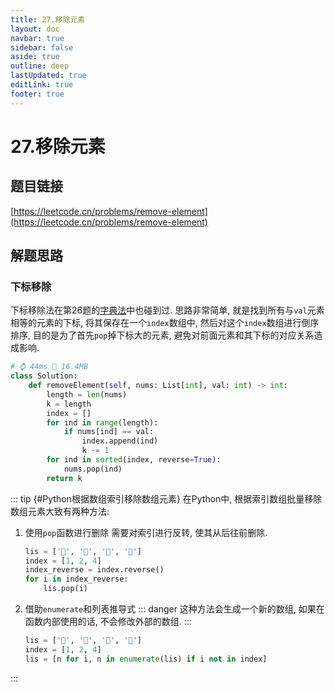 ```yaml
---
title: 27.移除元素
layout: doc
navbar: true
sidebar: false
aside: true
outline: deep
lastUpdated: true
editLink: true
footer: true
---
```


# 27.移除元素

## 题目链接

[https://leetcode.cn/problems/remove-element](https://leetcode.cn/problems/remove-element)

## 解题思路

### 下标移除

下标移除法在第26题的[字典法](/leetcode/26/#字典)中也碰到过. 思路非常简单, 就是找到所有与`val`元素相等的元素的下标, 将其保存在一个`index`数组中, 然后对这个`index`数组进行倒序排序, 目的是为了首先`pop`掉下标大的元素, 避免对前面元素和其下标的对应关系造成影响.

```py
# ⌚ 44ms 📀 16.4MB
class Solution:
    def removeElement(self, nums: List[int], val: int) -> int:
        length = len(nums)
        k = length
        index = []
        for ind in range(length):
            if nums[ind] == val:
                index.append(ind)
                k -= 1
        for ind in sorted(index, reverse=True):
            nums.pop(ind)
        return k
```

::: tip {#Python根据数组索引移除数组元素}
在Python中, 根据索引数组批量移除数组元素大致有两种方法:
1. 使用`pop`函数进行删除
    需要对索引进行反转, 使其从后往前删除.
    ```py
    lis = ['🍌', '🍊', '🍐', '🍎']
    index = [1, 2, 4]
    index_reverse = index.reverse()
    for i in index_reverse:
        lis.pop(i)
    ```
2. 借助`enumerate`和列表推导式
    ::: danger
    这种方法会生成一个新的数组, 如果在函数内部使用的话, 不会修改外部的数组.
    :::
    ```py
    lis = ['🍌', '🍊', '🍐', '🍎']
    index = [1, 2, 4]
    lis = [n for i, n in enumerate(lis) if i not in index]
    ```
:::